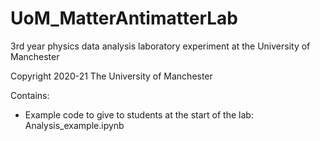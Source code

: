 # UoM_MatterAntimatterLab

3rd year physics data analysis laboratory experiment at the University of Manchester

Copyright 2020-21 The University of Manchester


Contains:
- Example code to give to students at the start of the lab: Analysis_example.ipynb

